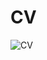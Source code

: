 # CV 

![CV]([https://drive.google.com/file/d/1cXrOGjR762iaVpiKqENgWN5ZjUBPzOMR/view](https://drive.google.com/file/d/1cXrOGjR762iaVpiKqENgWN5ZjUBPzOMR/view?usp=sharing))
